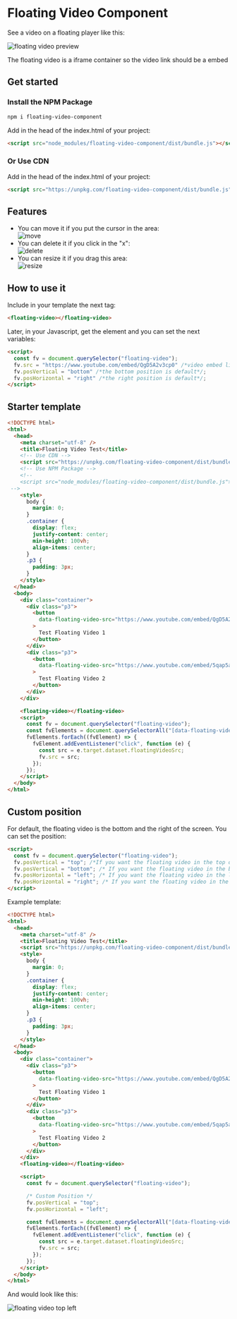 # Floating Video Component

See a video on a floating player like this:

![floating video preview](https://gitlab.com/RHRivasG/floating-video-component/-/raw/main/docs/be78a8688f3845188823a54c2e7f3b91.png)

The floating video is a iframe container so the video link should be a embed

## Get started


### Install the NPM Package

```bash
npm i floating-video-component
```

Add in the head of the index.html of your project:

```html
<script src="node_modules/floating-video-component/dist/bundle.js"></script>
```

### Or Use CDN

Add in the head of the index.html of your project:

```html
<script src="https://unpkg.com/floating-video-component/dist/bundle.js"></script>
```

## Features

- You can move it if you put the cursor in the area: <br /> 
![move](https://gitlab.com/RHRivasG/floating-video-component/-/raw/main/docs/d4e7d68ffed44d9ea337265a6c1b9db7.png) <br /> 
- You can delete it if you click in the "x":  <br /> 
  ![delete](https://gitlab.com/RHRivasG/floating-video-component/-/raw/main/docs/4060a1be932248b6ad0b2df8f6189528.png)  <br /> 
- You can resize it if you drag this area:  <br /> 
  ![resize](https://gitlab.com/RHRivasG/floating-video-component/-/raw/main/docs/4c0e77a3716c4ea2812bb945d53a8715.png)  <br /> 

## How to use it

Include in your template the next tag:

```html
<floating-video></floating-video>
```

Later, in your Javascript, get the element and you can set the next variables:

```html
<script>
  const fv = document.querySelector("floating-video");
  fv.src = "https://www.youtube.com/embed/QgD5A2v3cp0" /*video embed link*/;
  fv.posVertical = "bottom" /*the bottom position is default*/;
  fv.posHorizontal = "right" /*the right position is default*/;
</script>
```

## Starter template

```html
<!DOCTYPE html>
<html>
  <head>
    <meta charset="utf-8" />
    <title>Floating Video Test</title>
    <!-- Use CDN -->
    <script src="https://unpkg.com/floating-video-component/dist/bundle.js"></script>
    <!-- Use NPM Package -->
    <!-- 
    <script src="node_modules/floating-video-component/dist/bundle.js"></script>
 -->
    <style>
      body {
        margin: 0;
      }
      .container {
        display: flex;
        justify-content: center;
        min-height: 100vh;
        align-items: center;
      }
      .p3 {
        padding: 3px;
      }
    </style>
  </head>
  <body>
    <div class="container">
      <div class="p3">
        <button
          data-floating-video-src="https://www.youtube.com/embed/QgD5A2v3cp0"
        >
          Test Floating Video 1
        </button>
      </div>
      <div class="p3">
        <button
          data-floating-video-src="https://www.youtube.com/embed/5qap5aO4i9A"
        >
          Test Floating Video 2
        </button>
      </div>
    </div>

    <floating-video></floating-video>
    <script>
      const fv = document.querySelector("floating-video");
      const fvElements = document.querySelectorAll("[data-floating-video-src]");
      fvElements.forEach((fvElement) => {
        fvElement.addEventListener("click", function (e) {
          const src = e.target.dataset.floatingVideoSrc;
          fv.src = src;
        });
      });
    </script>
  </body>
</html>
```

## Custom position

For default, the floating video is the bottom and the right of the screen. You can set the position:

```html
<script>
  const fv = document.querySelector("floating-video");
  fv.posVertical = "top"; /*If you want the floating video in the top of the screen */
  fv.posVertical = "bottom"; /* If you want the floating video in the bottom of the screen */
  fv.posHorizontal = "left"; /* If you want the floating video in the left of the screen */
  fv.posHorizontal = "right"; /* If you want the floating video in the right of the screen */
</script>
```

Example template:

```html
<!DOCTYPE html>
<html>
  <head>
    <meta charset="utf-8" />
    <title>Floating Video Test</title>
    <script src="https://unpkg.com/floating-video-component/dist/bundle.js"></script>
    <style>
      body {
        margin: 0;
      }
      .container {
        display: flex;
        justify-content: center;
        min-height: 100vh;
        align-items: center;
      }
      .p3 {
        padding: 3px;
      }
    </style>
  </head>
  <body>
    <div class="container">
      <div class="p3">
        <button
          data-floating-video-src="https://www.youtube.com/embed/QgD5A2v3cp0"
        >
          Test Floating Video 1
        </button>
      </div>
      <div class="p3">
        <button
          data-floating-video-src="https://www.youtube.com/embed/5qap5aO4i9A"
        >
          Test Floating Video 2
        </button>
      </div>
    </div>
    <floating-video></floating-video>

    <script>
      const fv = document.querySelector("floating-video");

      /* Custom Position */
      fv.posVertical = "top";
      fv.posHorizontal = "left";

      const fvElements = document.querySelectorAll("[data-floating-video-src]");
      fvElements.forEach((fvElement) => {
        fvElement.addEventListener("click", function (e) {
          const src = e.target.dataset.floatingVideoSrc;
          fv.src = src;
        });
      });
    </script>
  </body>
</html>
```

And would look like this:

![floating video top left](https://gitlab.com/RHRivasG/floating-video-component/-/raw/main/docs/cb72537a7b7e419f8a3a5f0ffff70f42.png)

